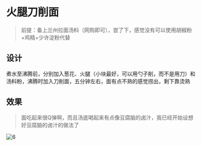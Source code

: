 # 火腿刀削面

> 前提：备上兰州拉面汤料（网购即可），尝了下，感觉没有可以使用胡椒粉+鸡精+少许淀粉代替

## 设计

煮水至沸腾前，分别加入葱花、火腿（小块最好，可以用勺子削，而不是用刀）和汤料粉，沸腾时加入刀削面，五分钟左右，面有点不熟的感觉捞出，剩下靠烫熟

## 效果
> 面吃起来很Q弹啊，而且汤底喝起来有点像豆腐脑的卤汁，我已经开始设想好豆腐脑的卤汁的做法了

![6](https://www.robot-shadow.cn/src/pkg/just_cookie/docs/src/6.jpg)